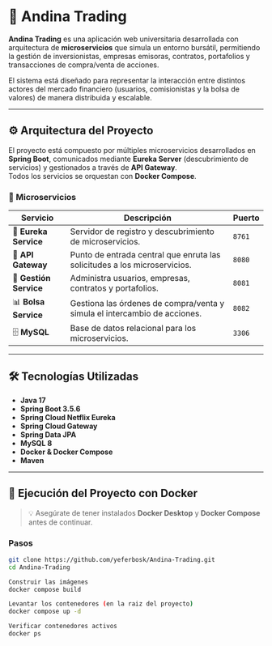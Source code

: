 # 🏦 Andina Trading

**Andina Trading** es una aplicación web universitaria desarrollada con arquitectura de **microservicios** que simula un entorno bursátil, permitiendo la gestión de inversionistas, empresas emisoras, contratos, portafolios y transacciones de compra/venta de acciones.

El sistema está diseñado para representar la interacción entre distintos actores del mercado financiero (usuarios, comisionistas y la bolsa de valores) de manera distribuida y escalable.

---

## ⚙️ Arquitectura del Proyecto

El proyecto está compuesto por múltiples microservicios desarrollados en **Spring Boot**, comunicados mediante **Eureka Server** (descubrimiento de servicios) y gestionados a través de **API Gateway**.  
Todos los servicios se orquestan con **Docker Compose**.

### 🧩 Microservicios

| Servicio | Descripción | Puerto |
|-----------|--------------|--------|
| 🧭 **Eureka Service** | Servidor de registro y descubrimiento de microservicios. | `8761` |
| 🚪 **API Gateway** | Punto de entrada central que enruta las solicitudes a los microservicios. | `8080` |
| 💼 **Gestión Service** | Administra usuarios, empresas, contratos y portafolios. | `8081` |
| 📊 **Bolsa Service** | Gestiona las órdenes de compra/venta y simula el intercambio de acciones. | `8082` |
| 🗄️ **MySQL** | Base de datos relacional para los microservicios. | `3306` |

---

## 🛠️ Tecnologías Utilizadas

- **Java 17**
- **Spring Boot 3.5.6**
- **Spring Cloud Netflix Eureka**
- **Spring Cloud Gateway**
- **Spring Data JPA**
- **MySQL 8**
- **Docker & Docker Compose**
- **Maven**

---

## 🚀 Ejecución del Proyecto con Docker

> 💡 Asegúrate de tener instalados **Docker Desktop** y **Docker Compose** antes de continuar.

### Pasos

```bash
git clone https://github.com/yeferbosk/Andina-Trading.git
cd Andina-Trading

Construir las imágenes
docker compose build

Levantar los contenedores (en la raiz del proyecto)
docker compose up -d

Verificar contenedores activos
docker ps
